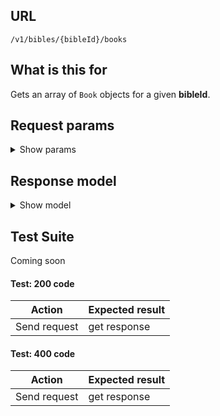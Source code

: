 ## URL

`/v1/bibles/{bibleId}/books`

## What is this for

Gets an array of `Book` objects for a given **bibleId**.

## Request params

<details><summary>Show params</summary>

```ts
{
  'include-chapters'?: boolean;
  'include-chapters-and-sections'?: boolean;
}
```

</details>

## Response model

<details><summary>Show model</summary>

```ts
{
  data: [
    {
      id: string;
      bibleId: string;
      abbreviation: string;
      name: string;
      nameLong: string;
      chapters?: [
        {
          id: string;
          bibleId: string;
          bookId: string;
          number: string;
          position: string | number;
          sections?: [
            {
              id: string;
              bibleId: string;
              title: string;
              firstVerseId: string;
              lastVerseId: string;
              firstVerseOrgId: string;
              lastVerseOrgId: string;
            },
          ];
        },
      ];
    },
  ];
}
```

</details>

## Test Suite

Coming soon

#### Test: 200 code

| Action       | Expected result |
| ------------ | --------------- |
| Send request | get response    |

#### Test: 400 code

| Action       | Expected result |
| ------------ | --------------- |
| Send request | get response    |

